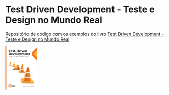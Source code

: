 ﻿# Test Driven Development - Teste e Design no Mundo Real

Repositório de código com os exemplos do livro [Test Driven Development - Teste e Design no Mundo Real](https://www.casadocodigo.com.br/products/livro-tdd)

<img
  src="/project/img/cover.jpg"
  width="100"
  align="center"
/>
